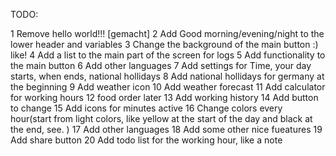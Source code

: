 TODO:

1 Remove hello world!!! [gemacht]
2 Add Good morning/evening/night to the lower header and variables
3 Change the background of the main button :) like!
4 Add a list to the main part of the screen for logs
5 Add functionality to the main button
6 Add other languages
7 Add settings for Time, your day starts, when ends, national hollidays
8 Add national hollidays for germany at the beginning
9 Add weather icon
10 Add weather forecast
11 Add calculator for working hours
12 food order later
13 Add working history
14 Add button to change
15 Add icons for minutes active
16 Change colors every hour(start from light colors, like yellow at the start of the day and black at the end, see. )
17 Add other languages
18 Add some other nice fueatures
19 Add share button
20 Add todo list for the working hour, like a note
